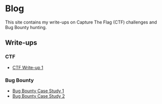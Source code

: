 # Blog

This site contains my write-ups on Capture The Flag (CTF) challenges and Bug Bounty hunting.

## Write-ups

### CTF
- [CTF Write-up 1](ctf/tcp1p2024-ctf/Writeup.md)
### Bug Bounty
- [Bug Bounty Case Study 1](bugbounty/case1.md)
- [Bug Bounty Case Study 2](bugbounty/case2.md)
